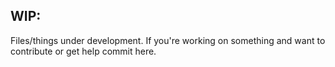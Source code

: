 WIP:
-------------------
Files/things under development.
If you're working on something and want to contribute or get help commit here.